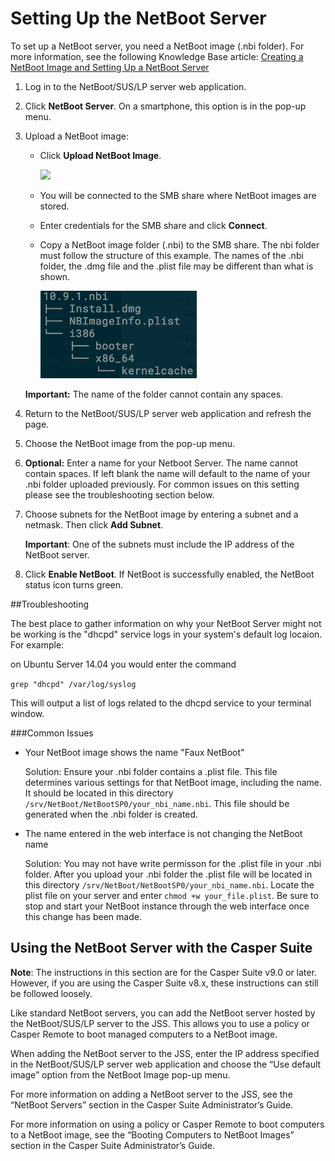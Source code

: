 # Setting Up the NetBoot Server

To set up a NetBoot server, you need a NetBoot image (.nbi folder). For more information, see the following Knowledge Base article:
[Creating a NetBoot Image and Setting Up a NetBoot Server](https://jamfnation.jamfsoftware.com/article.html?id=307)

1. Log in to the NetBoot/SUS/LP server web application.

2. Click **NetBoot Server**.
On a smartphone, this option is in the pop-up menu.

3. Upload a NetBoot image:
	* Click **Upload NetBoot Image**.

		<p align="left"><img src="images/attachments/netboot.png" width="500"></p>
		
	* You will be connected to the SMB share where NetBoot images are stored.
	* Enter credentials for the SMB share and click **Connect**.
	* Copy a NetBoot image folder (.nbi) to the SMB share. The nbi folder must follow the structure of this example. The names of the .nbi folder, the .dmg file and the .plist file may be different than what is shown.
	
		<p><img src="images/attachments/nbi_folder_structure.png" width="250"></p>

	**Important:** The name of the folder cannot contain any spaces.

4. Return to the NetBoot/SUS/LP server web application and refresh the page.

5. Choose the NetBoot image from the pop-up menu.

6. **Optional:** Enter a name for your Netboot Server. The name cannot contain spaces. If left blank the name will default to the name of your .nbi folder uploaded previously. For common issues on this setting please see the troubleshooting section below. 

7. Choose subnets for the NetBoot image by entering a subnet and a netmask. Then click **Add Subnet**. 

	**Important**: One of the subnets must include the IP address of the NetBoot server.

8. Click **Enable NetBoot**. If NetBoot is successfully enabled, the NetBoot status icon turns green.

##Troubleshooting

The best place to gather information on why your NetBoot Server might not be working is the "dhcpd" service logs in your system's default log locaion. For example:

on Ubuntu Server 14.04 you would enter the command

`grep "dhcpd" /var/log/syslog`

This will output a list of logs related to the dhcpd service to your terminal window.

###Common Issues

* Your NetBoot image shows the name "Faux NetBoot"

	Solution: Ensure your .nbi folder contains a .plist file. This file determines various settings for that NetBoot image, including the name. It should be located in this directory `/srv/NetBoot/NetBootSP0/your_nbi_name.nbi`. This file should be generated when the .nbi folder is created.
	
* The name entered in the web interface is not changing the NetBoot name

	Solution: You may not have write permisson for the .plist file in your .nbi folder. After you upload your .nbi folder the .plist file will be located in this directory `/srv/NetBoot/NetBootSP0/your_nbi_name.nbi`. Locate the plist file on your server and enter `chmod +w your_file.plist`. Be sure to stop and start your NetBoot instance through the web interface once this change has been made.
	
## Using the NetBoot Server with the Casper Suite
**Note**: The instructions in this section are for the Casper Suite v9.0 or later. However, if you are using the Casper Suite v8.x, these instructions can still be followed loosely.

Like standard NetBoot servers, you can add the NetBoot server hosted by the NetBoot/SUS/LP server to the JSS. This allows you to use a policy or Casper Remote to boot managed computers to a NetBoot image.

When adding the NetBoot server to the JSS, enter the IP address specified in the NetBoot/SUS/LP server web application and choose the “Use default image” option from the NetBoot Image pop-up menu.

For more information on adding a NetBoot server to the JSS, see the “NetBoot Servers” section in the Casper Suite Administrator’s Guide.

For more information on using a policy or Casper Remote to boot computers to a NetBoot image, see the “Booting Computers to NetBoot Images” section in the Casper Suite Administrator’s Guide.